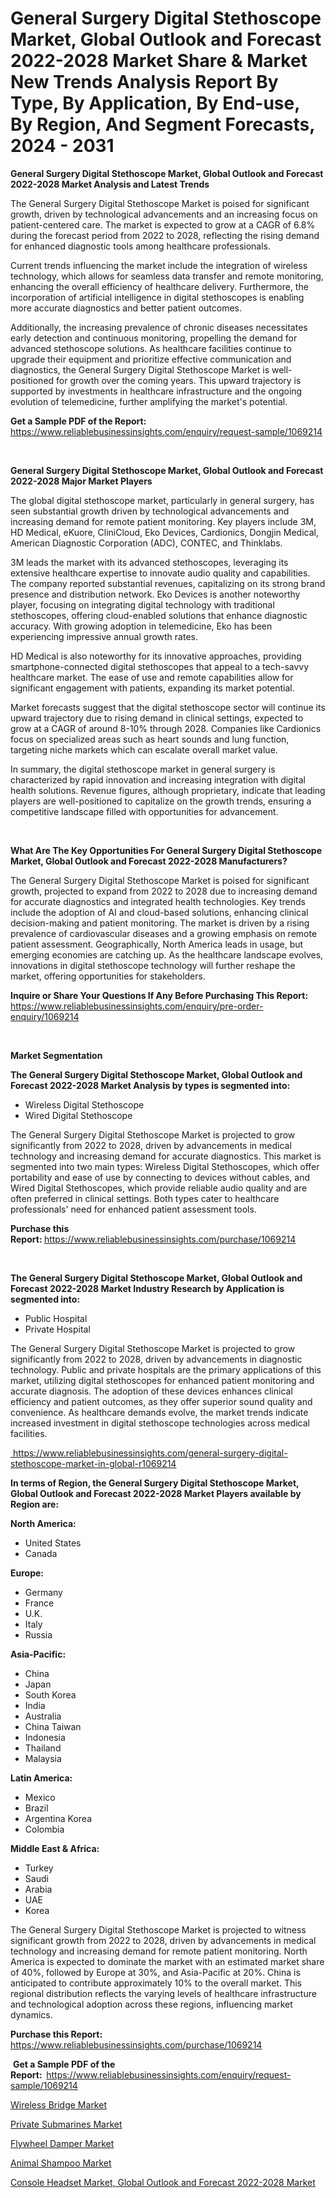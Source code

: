 <p><h1>General Surgery Digital Stethoscope Market, Global Outlook and Forecast 2022-2028 Market Share & Market New Trends Analysis Report By Type, By Application, By End-use, By Region, And Segment Forecasts, 2024 - 2031</h1></p><p><strong>General Surgery Digital Stethoscope Market, Global Outlook and Forecast 2022-2028 Market Analysis and Latest Trends</strong></p>
<p><p>The General Surgery Digital Stethoscope Market is poised for significant growth, driven by technological advancements and an increasing focus on patient-centered care. The market is expected to grow at a CAGR of 6.8% during the forecast period from 2022 to 2028, reflecting the rising demand for enhanced diagnostic tools among healthcare professionals. </p><p>Current trends influencing the market include the integration of wireless technology, which allows for seamless data transfer and remote monitoring, enhancing the overall efficiency of healthcare delivery. Furthermore, the incorporation of artificial intelligence in digital stethoscopes is enabling more accurate diagnostics and better patient outcomes.</p><p>Additionally, the increasing prevalence of chronic diseases necessitates early detection and continuous monitoring, propelling the demand for advanced stethoscope solutions. As healthcare facilities continue to upgrade their equipment and prioritize effective communication and diagnostics, the General Surgery Digital Stethoscope Market is well-positioned for growth over the coming years. This upward trajectory is supported by investments in healthcare infrastructure and the ongoing evolution of telemedicine, further amplifying the market's potential.</p></p>
<p><strong>Get a Sample PDF of the Report:&nbsp;</strong> <a href="https://www.reliablebusinessinsights.com/enquiry/request-sample/1069214">https://www.reliablebusinessinsights.com/enquiry/request-sample/1069214</a></p>
<p>&nbsp;</p>
<p><strong>General Surgery Digital Stethoscope Market, Global Outlook and Forecast 2022-2028 Major Market Players</strong></p>
<p><p>The global digital stethoscope market, particularly in general surgery, has seen substantial growth driven by technological advancements and increasing demand for remote patient monitoring. Key players include 3M, HD Medical, eKuore, CliniCloud, Eko Devices, Cardionics, Dongjin Medical, American Diagnostic Corporation (ADC), CONTEC, and Thinklabs.</p><p>3M leads the market with its advanced stethoscopes, leveraging its extensive healthcare expertise to innovate audio quality and capabilities. The company reported substantial revenues, capitalizing on its strong brand presence and distribution network. Eko Devices is another noteworthy player, focusing on integrating digital technology with traditional stethoscopes, offering cloud-enabled solutions that enhance diagnostic accuracy. With growing adoption in telemedicine, Eko has been experiencing impressive annual growth rates.</p><p>HD Medical is also noteworthy for its innovative approaches, providing smartphone-connected digital stethoscopes that appeal to a tech-savvy healthcare market. The ease of use and remote capabilities allow for significant engagement with patients, expanding its market potential.</p><p>Market forecasts suggest that the digital stethoscope sector will continue its upward trajectory due to rising demand in clinical settings, expected to grow at a CAGR of around 8-10% through 2028. Companies like Cardionics focus on specialized areas such as heart sounds and lung function, targeting niche markets which can escalate overall market value.</p><p>In summary, the digital stethoscope market in general surgery is characterized by rapid innovation and increasing integration with digital health solutions. Revenue figures, although proprietary, indicate that leading players are well-positioned to capitalize on the growth trends, ensuring a competitive landscape filled with opportunities for advancement.</p></p>
<p>&nbsp;</p>
<p><strong>What Are The Key Opportunities For General Surgery Digital Stethoscope Market, Global Outlook and Forecast 2022-2028 Manufacturers?</strong></p>
<p><p>The General Surgery Digital Stethoscope Market is poised for significant growth, projected to expand from 2022 to 2028 due to increasing demand for accurate diagnostics and integrated health technologies. Key trends include the adoption of AI and cloud-based solutions, enhancing clinical decision-making and patient monitoring. The market is driven by a rising prevalence of cardiovascular diseases and a growing emphasis on remote patient assessment. Geographically, North America leads in usage, but emerging economies are catching up. As the healthcare landscape evolves, innovations in digital stethoscope technology will further reshape the market, offering opportunities for stakeholders.</p></p>
<p><strong>Inquire or Share Your Questions If Any Before Purchasing This Report:</strong> <a href="https://www.reliablebusinessinsights.com/enquiry/pre-order-enquiry/1069214">https://www.reliablebusinessinsights.com/enquiry/pre-order-enquiry/1069214</a></p>
<p>&nbsp;</p>
<p><strong>Market Segmentation</strong></p>
<p><strong>The General Surgery Digital Stethoscope Market, Global Outlook and Forecast 2022-2028 Market Analysis by types is segmented into:</strong></p>
<p><ul><li>Wireless Digital Stethoscope</li><li>Wired Digital Stethoscope</li></ul></p>
<p><p>The General Surgery Digital Stethoscope Market is projected to grow significantly from 2022 to 2028, driven by advancements in medical technology and increasing demand for accurate diagnostics. This market is segmented into two main types: Wireless Digital Stethoscopes, which offer portability and ease of use by connecting to devices without cables, and Wired Digital Stethoscopes, which provide reliable audio quality and are often preferred in clinical settings. Both types cater to healthcare professionals' need for enhanced patient assessment tools.</p></p>
<p><strong>Purchase this Report:&nbsp;</strong><a href="https://www.reliablebusinessinsights.com/purchase/1069214">https://www.reliablebusinessinsights.com/purchase/1069214</a></p>
<p>&nbsp;</p>
<p><strong>The General Surgery Digital Stethoscope Market, Global Outlook and Forecast 2022-2028 Market Industry Research by Application is segmented into:</strong></p>
<p><ul><li>Public Hospital</li><li>Private Hospital</li></ul></p>
<p><p>The General Surgery Digital Stethoscope Market is projected to grow significantly from 2022 to 2028, driven by advancements in diagnostic technology. Public and private hospitals are the primary applications of this market, utilizing digital stethoscopes for enhanced patient monitoring and accurate diagnosis. The adoption of these devices enhances clinical efficiency and patient outcomes, as they offer superior sound quality and convenience. As healthcare demands evolve, the market trends indicate increased investment in digital stethoscope technologies across medical facilities.</p></p>
<p><a href="https://www.reliablebusinessinsights.com/general-surgery-digital-stethoscope-market-in-global-r1069214">&nbsp;https://www.reliablebusinessinsights.com/general-surgery-digital-stethoscope-market-in-global-r1069214</a></p>
<p><strong>In terms of Region, the General Surgery Digital Stethoscope Market, Global Outlook and Forecast 2022-2028 Market Players available by Region are:</strong></p>
<p>
    <p> <strong> North America: </strong>
        <ul>
            <li>United States</li>
            <li>Canada</li>
        </ul>
        </p> 
    <p> <strong> Europe: </strong>
        <ul>
            <li>Germany</li>
            <li>France</li>
            <li>U.K.</li>
            <li>Italy</li>
            <li>Russia</li>
        </ul>
        </p> 
    <p> <strong> Asia-Pacific: </strong>
        <ul>
            <li>China</li>
            <li>Japan</li>
            <li>South Korea</li>
            <li>India</li>
            <li>Australia</li>
            <li>China Taiwan</li>
            <li>Indonesia</li>
            <li>Thailand</li>
            <li>Malaysia</li>
        </ul>
        </p> 
    <p> <strong> Latin America: </strong>
        <ul>
            <li>Mexico</li>
            <li>Brazil</li>
            <li>Argentina Korea</li>
            <li>Colombia</li>
        </ul>
        </p> 
    <p> <strong> Middle East & Africa: </strong>
        <ul>
            <li>Turkey</li>
            <li>Saudi</li>
            <li>Arabia</li>
            <li>UAE</li>
            <li>Korea</li>
        </ul>
    </p>
    </p>
<p><p>The General Surgery Digital Stethoscope Market is projected to witness significant growth from 2022 to 2028, driven by advancements in medical technology and increasing demand for remote patient monitoring. North America is expected to dominate the market with an estimated market share of 40%, followed by Europe at 30%, and Asia-Pacific at 20%. China is anticipated to contribute approximately 10% to the overall market. This regional distribution reflects the varying levels of healthcare infrastructure and technological adoption across these regions, influencing market dynamics.</p></p>
<p><strong>Purchase this Report: </strong><a href="https://www.reliablebusinessinsights.com/purchase/1069214">https://www.reliablebusinessinsights.com/purchase/1069214</a></p>
<p>&nbsp;<strong>Get a Sample PDF of the Report:&nbsp;&nbsp;</strong><a href="https://www.reliablebusinessinsights.com/enquiry/request-sample/1069214">https://www.reliablebusinessinsights.com/enquiry/request-sample/1069214</a></p>
<p><strong></strong></p>
<p><p><a href="https://www.linkedin.com/pulse/wireless-bridge-market-trends-analysis-opportunities-challenges-3enxe?trackingId=ex8gDSDYHCESQhttgeDcZQ%3D%3D">Wireless Bridge Market</a></p><p><a href="https://www.linkedin.com/pulse/global-private-submarines-market-size-share-analysis-product-fnaze?trackingId=XLdpbKsFTqWGMGaU3TR8Og%3D%3D">Private Submarines Market</a></p><p><a href="https://issuu.com/reportprime-2/docs/flywheel-damper-market-size-2030.pp_56a9b7df92c2db">Flywheel Damper Market</a></p><p><a href="https://www.linkedin.com/pulse/animal-shampoo-market-share-size-trends-industry-analysis-ah3ee?trackingId=ILhtVEAzS7GURhO7MXvtXA%3D%3D">Animal Shampoo Market</a></p><p><a href="https://github.com/wwwkeltoum/Market-Research-Report-List-4/blob/main/console-headset-market-global-outlook-and-forecast-2022-2028-market.md">Console Headset Market, Global Outlook and Forecast 2022-2028 Market</a></p></p>